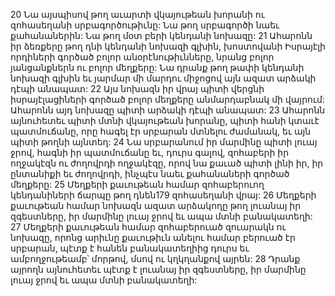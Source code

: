 20 Նա այսպիսով թող աւարտի վկայութեան խորանի ու զոհասեղանի սրբագործութիւնը: Նա թող սրբագործի նաեւ քահանաներին: Նա թող մօտ բերի կենդանի նոխազը: 21 Ահարոնն իր ձեռքերը թող դնի կենդանի նոխազի գլխին, խոստովանի Իսրայէլի որդիների գործած բոլոր անօրէնութիւնները, նրանց բոլոր յանցանքներն ու բոլոր մեղքերը: Նա դրանք թող թափի կենդանի նոխազի գլխին եւ յարմար մի մարդու միջոցով այն ազատ արձակի դէպի անապատ: 22 Այս նոխազն իր վրայ պիտի վերցնի իսրայէլացիների գործած բոլոր մեղքերը անմարդաբնակ մի վայրում: Ահարոնն այդ նոխազը պիտի արձակի դէպի անապատ:
23 Ահարոնն այնուհետեւ պիտի մտնի վկայութեան խորանը, պիտի հանի կտաւէ պատմուճանը, որը հագել էր սրբարան մտնելու ժամանակ, եւ այն պիտի թողնի այնտեղ: 24 Նա սրբարանում իր մարմինը պիտի լուայ ջրով, հագնի իր պատմուճանը եւ, դուրս գալով, զոհաբերի իր ողջակէզն ու ժողովրդի ողջակէզը, որով նա քաւած պիտի լինի իր, իր ընտանիքի եւ ժողովրդի, ինչպէս նաեւ քահանաների գործած մեղքերը: 25 Մեղքերի քաւութեան համար զոհաբերուող կենդանիների ճարպը թող դնեն179 զոհասեղանի վրայ:
26 Մեղքերի քաւութեան համար նոխազն ազատ արձակողը թող լուանայ իր զգեստները, իր մարմինը լուայ ջրով եւ ապա մտնի բանակատեղի:
27 Մեղքերի քաւութեան համար զոհաբերուած զուարակն ու նոխազը, որոնց արիւնը քաւութիւն անելու համար բերուած էր սրբարան, պէտք է հանեն բանակատեղիից դուրս եւ ամբողջութեամբ՝ մորթով, մսով ու կղկղանքով այրեն: 28 Դրանք այրողն այնուհետեւ պէտք է լուանայ իր զգեստները, իր մարմինը լուայ ջրով եւ ապա մտնի բանակատեղի:
